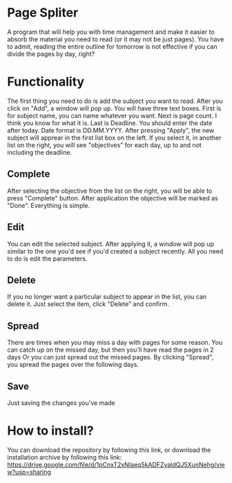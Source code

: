 # Page Spliter

A program that will help you with time management and make it easier to absorb the material you need to read (or it may not be just pages). You have to admit, reading the entire outline for tomorrow is not effective if you can divide the pages by day, right?

# Functionality

The first thing you need to do is add the subject you want to read. After you click on "Add", a window will pop up. You will have three text boxes. First is for subject name, you can name whatever you want. Next is page count. I think you know for what it is. Last is Deadline. You should enter the date after today. Date format is DD.MM.YYYY. After pressing "Apply", the new subject will apprear in the first list box on the left. If you select it, in another list on the right, you will see "objectives" for each day, up to and not including the deadline.

## Complete
After selecting the objective from the list on the right, you will be able to press "Complete" button. After application the objective will be marked as "Done". Everything is simple.

## Edit
You can edit the selected subject. After applying it, a window will pop up similar to the one you'd see if you'd created a subject recently. All you need to do is edit the parameters.

## Delete
If you no longer want a particular subject to appear in the list, you can delete it. Just select the item, click "Delete" and confirm.

## Spread
There are times when you may miss a day with pages for some reason. You can catch up on the missed day, but then you'll have read the pages in 2 days Or you can just spread out the missed pages. By clicking "Spread", you spread the pages over the following days.

## Save
Just saving the changes you've made

# How to install?
You can download the repository by following this link, or download the installation archive by following this link:
https://drive.google.com/file/d/1pCnxT2xNIaeq5kADFZyaldQJ5XunNehg/view?usp=sharing

